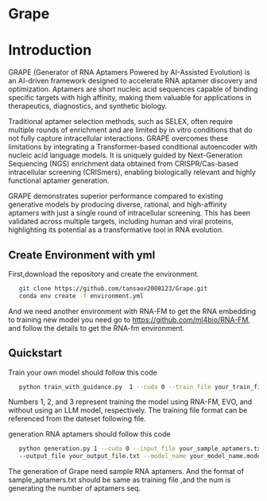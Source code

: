 # Grape

# Introduction
GRAPE (Generator of RNA Aptamers Powered by AI-Assisted Evolution) is an AI-driven framework designed to accelerate RNA aptamer discovery and optimization. Aptamers are short nucleic acid sequences capable of binding specific targets with high affinity, making them valuable for applications in therapeutics, diagnostics, and synthetic biology.

Traditional aptamer selection methods, such as SELEX, often require multiple rounds of enrichment and are limited by in vitro conditions that do not fully capture intracellular interactions. GRAPE overcomes these limitations by integrating a Transformer-based conditional autoencoder with nucleic acid language models. It is uniquely guided by Next-Generation Sequencing (NGS) enrichment data obtained from CRISPR/Cas-based intracellular screening (CRISmers), enabling biologically relevant and highly functional aptamer generation.

GRAPE demonstrates superior performance compared to existing generative models by producing diverse, rational, and high-affinity aptamers with just a single round of intracellular screening. This has been validated across multiple targets, including human and viral proteins, highlighting its potential as a transformative tool in RNA evolution.

## Create Environment with yml
First,download the repository and create the environment.
```bash
   git clone https://github.com/tansaox2008123/Grape.git
   conda env create -f environment.yml
```
And we need another environment with RNA-FM to get the RNA embedding to training new model you need go to 
https://github.com/ml4bio/RNA-FM, and follow the details to get the RNA-fm environment.

## Quickstart
Train your own model should follow this code
```bash
   python train_with_guidance.py  1 --cuda 0 --train_file your_train_file.txt --test_file your_test_file.txt --batch_size 1000
```
Numbers 1, 2, and 3 represent training the model using RNA-FM, EVO, and without using an LLM model, respectively.
The training file format can be referenced from the dateset following file.

generation RNA aptamers should follow this code
```bash
   python generation.py 1 --cuda 0 --input_file your_sample_aptamers.txt
   --output_file your_output_file.txt --model_name your_model_name.model --num 1000
```
The generation of Grape need sample RNA aptamers. And the format of sample_aptamers.txt should be same as training file ,and the num is generating the number of aptamers seq.
